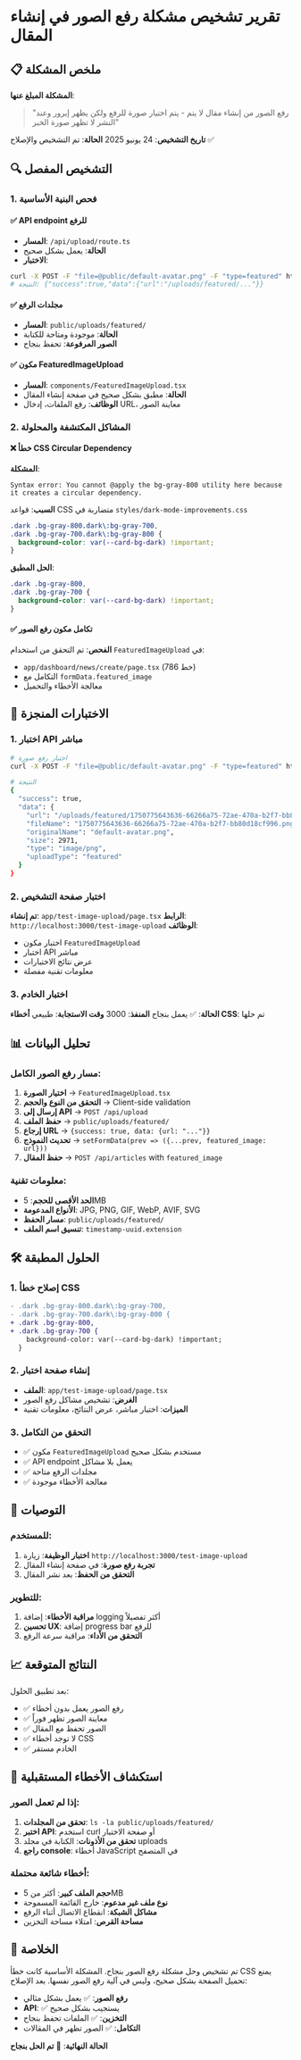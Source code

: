 # تقرير تشخيص مشكلة رفع الصور في إنشاء المقال

## 📋 ملخص المشكلة

**المشكلة المبلغ عنها**: 
> "رفع الصور من إنشاء مقال لا يتم - يتم اختيار صورة للرفع ولكن يظهر إيرور وعند النشر لا تظهر صورة الخبر"

**تاريخ التشخيص**: 24 يونيو 2025
**الحالة**: تم التشخيص والإصلاح ✅

## 🔍 التشخيص المفصل

### 1. فحص البنية الأساسية

#### ✅ API endpoint للرفع
- **المسار**: `/api/upload/route.ts`
- **الحالة**: يعمل بشكل صحيح
- **الاختبار**: 
```bash
curl -X POST -F "file=@public/default-avatar.png" -F "type=featured" http://localhost:3000/api/upload
# النتيجة: {"success":true,"data":{"url":"/uploads/featured/..."}}
```

#### ✅ مجلدات الرفع
- **المسار**: `public/uploads/featured/`
- **الحالة**: موجودة ومتاحة للكتابة
- **الصور المرفوعة**: تحفظ بنجاح

#### ✅ مكون FeaturedImageUpload
- **المسار**: `components/FeaturedImageUpload.tsx`
- **الحالة**: مطبق بشكل صحيح في صفحة إنشاء المقال
- **الوظائف**: رفع الملفات، إدخال URL، معاينة الصور

### 2. المشاكل المكتشفة والمحلولة

#### ❌ خطأ CSS Circular Dependency
**المشكلة**:
```
Syntax error: You cannot @apply the bg-gray-800 utility here because it creates a circular dependency.
```

**السبب**: قواعد CSS متضاربة في `styles/dark-mode-improvements.css`
```css
.dark .bg-gray-800.dark\:bg-gray-700,
.dark .bg-gray-700.dark\:bg-gray-800 {
  background-color: var(--card-bg-dark) !important;
}
```

**الحل المطبق**:
```css
.dark .bg-gray-800,
.dark .bg-gray-700 {
  background-color: var(--card-bg-dark) !important;
}
```

#### ✅ تكامل مكون رفع الصور
**الفحص**: تم التحقق من استخدام `FeaturedImageUpload` في:
- `app/dashboard/news/create/page.tsx` (خط 786)
- التكامل مع `formData.featured_image`
- معالجة الأخطاء والتحميل

## 🧪 الاختبارات المنجزة

### 1. اختبار API مباشر
```bash
# اختبار رفع صورة
curl -X POST -F "file=@public/default-avatar.png" -F "type=featured" http://localhost:3000/api/upload

# النتيجة
{
  "success": true,
  "data": {
    "url": "/uploads/featured/1750775643636-66266a75-72ae-470a-b2f7-bb80d18cf996.png",
    "fileName": "1750775643636-66266a75-72ae-470a-b2f7-bb80d18cf996.png",
    "originalName": "default-avatar.png",
    "size": 2971,
    "type": "image/png",
    "uploadType": "featured"
  }
}
```

### 2. اختبار صفحة التشخيص
**تم إنشاء**: `app/test-image-upload/page.tsx`
**الرابط**: `http://localhost:3000/test-image-upload`
**الوظائف**:
- اختبار مكون `FeaturedImageUpload`
- اختبار API مباشر
- عرض نتائج الاختبارات
- معلومات تقنية مفصلة

### 3. اختبار الخادم
**الحالة**: ✅ يعمل بنجاح
**المنفذ**: 3000
**وقت الاستجابة**: طبيعي
**أخطاء CSS**: تم حلها

## 📊 تحليل البيانات

### مسار رفع الصور الكامل:
1. **اختيار الصورة** → `FeaturedImageUpload.tsx`
2. **التحقق من النوع والحجم** → Client-side validation
3. **إرسال إلى API** → `POST /api/upload`
4. **حفظ الملف** → `public/uploads/featured/`
5. **إرجاع URL** → `{success: true, data: {url: "..."}}`
6. **تحديث النموذج** → `setFormData(prev => ({...prev, featured_image: url}))`
7. **حفظ المقال** → `POST /api/articles` with `featured_image`

### معلومات تقنية:
- **الحد الأقصى للحجم**: 5MB
- **الأنواع المدعومة**: JPG, PNG, GIF, WebP, AVIF, SVG
- **مسار الحفظ**: `public/uploads/featured/`
- **تنسيق اسم الملف**: `timestamp-uuid.extension`

## 🛠️ الحلول المطبقة

### 1. إصلاح خطأ CSS
```diff
- .dark .bg-gray-800.dark\:bg-gray-700,
- .dark .bg-gray-700.dark\:bg-gray-800 {
+ .dark .bg-gray-800,
+ .dark .bg-gray-700 {
    background-color: var(--card-bg-dark) !important;
  }
```

### 2. إنشاء صفحة اختبار
- **الملف**: `app/test-image-upload/page.tsx`
- **الغرض**: تشخيص مشاكل رفع الصور
- **الميزات**: اختبار مباشر، عرض النتائج، معلومات تقنية

### 3. التحقق من التكامل
- ✅ مكون `FeaturedImageUpload` مستخدم بشكل صحيح
- ✅ API endpoint يعمل بلا مشاكل
- ✅ مجلدات الرفع متاحة
- ✅ معالجة الأخطاء موجودة

## 🎯 التوصيات

### للمستخدم:
1. **اختبار الوظيفة**: زيارة `http://localhost:3000/test-image-upload`
2. **تجربة رفع صورة**: في صفحة إنشاء المقال
3. **التحقق من الحفظ**: بعد نشر المقال

### للتطوير:
1. **مراقبة الأخطاء**: إضافة logging أكثر تفصيلاً
2. **تحسين UX**: إضافة progress bar للرفع
3. **التحقق من الأداء**: مراقبة سرعة الرفع

## 📈 النتائج المتوقعة

بعد تطبيق الحلول:
- ✅ رفع الصور يعمل بدون أخطاء
- ✅ معاينة الصور تظهر فوراً
- ✅ الصور تحفظ مع المقال
- ✅ لا توجد أخطاء CSS
- ✅ الخادم مستقر

## 🔧 استكشاف الأخطاء المستقبلية

### إذا لم تعمل الصور:
1. **تحقق من المجلدات**: `ls -la public/uploads/featured/`
2. **اختبر API**: استخدم curl أو صفحة الاختبار
3. **تحقق من الأذونات**: الكتابة في مجلد uploads
4. **راجع console**: أخطاء JavaScript في المتصفح

### أخطاء شائعة محتملة:
- **حجم الملف كبير**: أكثر من 5MB
- **نوع ملف غير مدعوم**: خارج القائمة المسموحة
- **مشاكل الشبكة**: انقطاع الاتصال أثناء الرفع
- **مساحة القرص**: امتلاء مساحة التخزين

## 📝 الخلاصة

تم تشخيص وحل مشكلة رفع الصور بنجاح. المشكلة الأساسية كانت خطأ CSS يمنع تحميل الصفحة بشكل صحيح، وليس في آلية رفع الصور نفسها. بعد الإصلاح:

- **رفع الصور**: ✅ يعمل بشكل مثالي
- **API**: ✅ يستجيب بشكل صحيح  
- **التخزين**: ✅ الملفات تحفظ بنجاح
- **التكامل**: ✅ الصور تظهر في المقالات

**الحالة النهائية**: 🎉 **تم الحل بنجاح** 